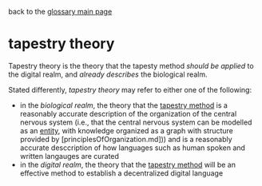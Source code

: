 back to the [glossary main page](https://github.com/wds4/tapestry-protocol/blob/main/glossary/README.md)

tapestry theory
=====

Tapestry theory is the theory that the tapesty method *should be applied* to the digital realm, and *already describes* the biological realm.

Stated differently, *tapestry theory* may refer to either one of the following:
- in the *biological realm*, the theory that the [tapestry method](tapestryMethod.md) is a reasonably accurate description of the organization of the central nervous system (i.e., that the central nervous system can be modelled as an [entity](entity.md), with knowledge organized as a graph with structure provided by [principlesOfOrganization.md])) and is a reasonably accurate desccription of how languages such as human spoken and written langauges are curated
- in the *digital realm*, the theory that the [tapestry method](tapestryMethod.md) will be an effective method to establish a decentralized digital language

